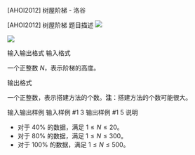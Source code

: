



[AHOI2012] 树屋阶梯 - 洛谷














[AHOI2012] 树屋阶梯
题目描述
 ![](https://cdn.luogu.com.cn/upload/pic/1630.png) 

 ![](https://cdn.luogu.com.cn/upload/pic/1631.png) 


输入输出格式
输入格式

一个正整数 $N$，表示阶梯的高度。

输出格式

一个正整数，表示搭建方法的个数。**注**：搭建方法的个数可能很大。

输入输出样例
输入样例 #1
3
输出样例 #1
5
说明
- 对于 $40\%$ 的数据，满足 $1\le N\le 20$。
- 对于 $80\%$ 的数据，满足 $1\le N\le 300$。
- 对于 $100\%$ 的数据，满足 $1\le N\le 500$。







